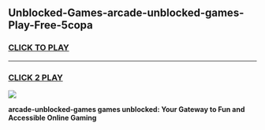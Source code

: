 
## Unblocked-Games-arcade-unblocked-games-Play-Free-5copa
<h3>
<a href="https://premium76.site?title=arcade-unblocked-games&ref=22A">CLICK TO PLAY</a></h3>
<hr>

<h3>
<a href="https://premium76.site?title=arcade-unblocked-games&ref=22A">CLICK 2 PLAY</a>
  
</h3>

<a href="https://premium76.site?title=arcade-unblocked-games&ref=22A"><img src="https://clearcache.store/games.png"></a>


**arcade-unblocked-games games unblocked: Your Gateway to Fun and Accessible Online Gaming**
